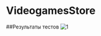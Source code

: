 # VideogamesStore
##Результаты тестов
![1](https://sun9-69.userapi.com/impg/RUyZhsTMBRU7Q-sSe96lNdiIIDruX1nPerNp9w/8KjwcAbX5EA.jpg?size=609x495&quality=96&proxy=1&sign=db0d4d6b169935169f7efe0155043aa8&type=album)
